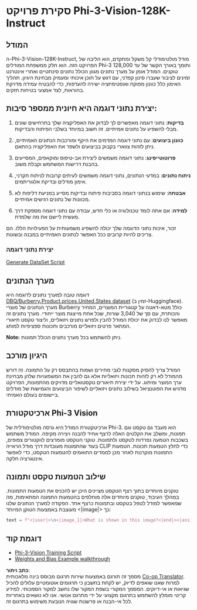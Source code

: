 <!--
CO_OP_TRANSLATOR_METADATA:
{
  "original_hash": "e0a07fd2a30fe2af30b1373df207a5bf",
  "translation_date": "2025-07-17T08:11:59+00:00",
  "source_file": "md/03.FineTuning/FineTuning_Phi-3-visionWandB.md",
  "language_code": "he"
}
-->
# סקירת פרויקט Phi-3-Vision-128K-Instruct

## המודל

ה-Phi-3-Vision-128K-Instruct, מודל מולטימודלי קל משקל ומתקדם, הוא הליבה של הפרויקט הזה. הוא חלק ממשפחת המודלים Phi-3 ותומך באורך הקשר של עד 128,000 טוקנים. המודל אומן על מערך נתונים מגוון הכולל נתונים סינתטיים ואתרי אינטרנט זמינים לציבור שעברו סינון קפדני, עם דגש על תוכן איכותי ומעמיק מבחינת היגיון. תהליך האימון כלל כוונון מפוקח ואופטימיזציה ישירה להעדפות, כדי להבטיח עמידה מדויקת בהוראות, לצד אמצעי בטיחות חזקים.

## יצירת נתוני דוגמה היא חיונית ממספר סיבות:

1. **בדיקות**: נתוני דוגמה מאפשרים לך לבדוק את האפליקציה שלך בתרחישים שונים מבלי להשפיע על נתונים אמיתיים. זה חשוב במיוחד בשלבי הפיתוח והבדיקות.

2. **כוונון ביצועים**: עם נתוני דוגמה המדמים את היקף ומורכבות הנתונים האמיתיים, ניתן לזהות צווארי בקבוק בביצועים ולשפר את האפליקציה בהתאם.

3. **פרוטוטייפינג**: נתוני דוגמה משמשים ליצירת אב-טיפוס ומוקאפים, המסייעים בהבנת דרישות המשתמש וקבלת משוב.

4. **ניתוח נתונים**: במדעי הנתונים, נתוני דוגמה משמשים לעיתים קרובות לניתוח חקרני, אימון מודלים ובדיקת אלגוריתמים.

5. **אבטחה**: שימוש בנתוני דוגמה בסביבות פיתוח ובדיקות מסייע במניעת דליפות לא מכוונות של נתונים רגישים אמיתיים.

6. **למידה**: אם אתה לומד טכנולוגיה או כלי חדש, עבודה עם נתוני דוגמה מספקת דרך מעשית ליישם את מה שלמדת.

זכור, איכות נתוני הדוגמה שלך יכולה להשפיע משמעותית על הפעילויות הללו. הם צריכים להיות קרובים ככל האפשר לנתונים האמיתיים במבנה ובשונות.

### יצירת נתוני דוגמה
[Generate DataSet Script](./CreatingSampleData.md)

## מערך הנתונים

דוגמה טובה למערך נתונים לדוגמה היא [DBQ/Burberry.Product.prices.United.States dataset](https://huggingface.co/datasets/DBQ/Burberry.Product.prices.United.States) (זמין ב-Huggingface).  
מערך הנתונים של מוצרי Burberry כולל מטא-דאטה על קטגוריית המוצרים, המחיר והכותרת, עם סך של 3,040 שורות, שכל אחת מייצגת מוצר ייחודי. מערך נתונים זה מאפשר לנו לבדוק את יכולת המודל להבין ולפרש נתונים ויזואליים, וליצור טקסט תיאורי המתאר פרטים ויזואליים מורכבים ותכונות ספציפיות למותג.

**Note:** ניתן להשתמש בכל מערך נתונים הכולל תמונות.

## היגיון מורכב

המודל צריך להסיק מסקנות לגבי מחירים ושמות בהתבסס רק על התמונה. זה דורש מהמודל לא רק לזהות תכונות ויזואליות אלא גם להבין את המשמעויות שלהן מבחינת ערך המוצר ומיתוג. על ידי יצירת תיאורים טקסטואליים מדויקים מהתמונות, הפרויקט מדגיש את הפוטנציאל בשילוב נתונים ויזואליים לשיפור הביצועים והגמישות של מודלים ביישומים בעולם האמיתי.

## ארכיטקטורת Phi-3 Vision

ארכיטקטורת המודל היא גרסה מולטימודלית של Phi-3. הוא מעבד גם טקסט וגם תמונות, ומשלב את הקלטים האלה לרצף אחיד להבנה ויצירה מקיפה. המודל משתמש בשכבות הטמעה נפרדות לטקסט ולתמונות. טוקני הטקסט מומרצים לווקטורים צפופים, בעוד שהתמונות מעובדות דרך מודל הראייה CLIP כדי לחלץ הטמעות תכונות. הטמעות התמונות מוקרנות לאחר מכן לממדים התואמים להטמעות הטקסט, כדי לאפשר אינטגרציה חלקה.

## שילוב הטמעות טקסט ותמונה

טוקנים מיוחדים בתוך רצף הטקסט מציינים היכן יש להכניס את הטמעות התמונות. במהלך העיבוד, טוקנים מיוחדים אלה מוחלפים בהטמעות התמונה המתאימות, מה שמאפשר למודל לטפל בטקסט ובתמונות כרצף אחד. הפקודה למערך הנתונים שלנו מעוצבת באמצעות הטוקן המיוחד <|image|> כך:

```python
text = f"<|user|>\n<|image_1|>What is shown in this image?<|end|><|assistant|>\nProduct: {row['title']}, Category: {row['category3_code']}, Full Price: {row['full_price']}<|end|>"
```

## דוגמת קוד
- [Phi-3-Vision Training Script](../../../../code/03.Finetuning/Phi-3-vision-Trainingscript.py)  
- [Weights and Bias Example walkthrough](https://wandb.ai/byyoung3/mlnews3/reports/How-to-fine-tune-Phi-3-vision-on-a-custom-dataset--Vmlldzo4MTEzMTg3)

**כתב ויתור**:  
מסמך זה תורגם באמצעות שירות תרגום מבוסס בינה מלאכותית [Co-op Translator](https://github.com/Azure/co-op-translator). למרות שאנו שואפים לדיוק, יש לקחת בחשבון כי תרגומים אוטומטיים עלולים להכיל שגיאות או אי-דיוקים. המסמך המקורי בשפת המקור שלו נחשב למקור הסמכותי. למידע קריטי מומלץ להשתמש בתרגום מקצועי על ידי מתרגם אנושי. אנו לא נושאים באחריות לכל אי-הבנה או פרשנות שגויה הנובעת משימוש בתרגום זה.